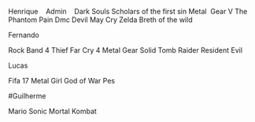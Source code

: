 
Henrique 
 
Admin 
 
Dark Souls Scholars of the first sin
Metal  Gear V The Phantom Pain
Dmc Devil May Cry
Zelda Breth of the wild

Fernando

Rock Band 4
Thief
Far Cry 4
Metal Gear Solid
Tomb Raider 
Resident Evil



Lucas

Fifa 17
Metal Girl
God of War
Pes


#Guilherme

Mario
Sonic
Mortal Kombat
